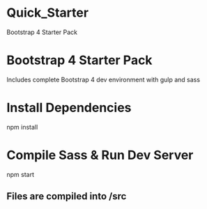 # Quick_Starter
Bootstrap 4 Starter Pack
# Bootstrap 4 Starter Pack
Includes complete Bootstrap 4 dev environment with gulp and sass
# Install Dependencies
npm install
# Compile Sass & Run Dev Server
npm start

## Files are compiled into /src
